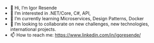 - 👋 Hi, I’m Igor Resende
- 👀 I’m interested in .NET/Core, C#, API,  
- 🌱 I’m currently learning Microservices, Design Patterns, Docker
- 💞️ I’m looking to collaborate on new challenges, new technologies, international projects.
- 📫 How to reach me: https://www.linkedin.com/in/igoresende/

<!---

--->
